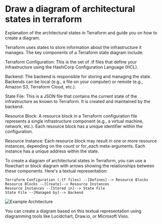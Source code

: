 # Draw a diagram of architectural states in terraform

Explanation of the architectural states in Terraform and guide you on how to create a diagram.

Terraform uses states to store information about the infrastructure it manages. The key components of a Terraform state diagram include:

Terraform Configuration: This is the set of .tf files that define your infrastructure using the HashiCorp Configuration Language (HCL).

Backend: The backend is responsible for storing and managing the state. Backends can be local (e.g., a file on your computer) or remote (e.g., Amazon S3, Terraform Cloud, etc.).

State File: This is a JSON file that contains the current state of the infrastructure as known to Terraform. It is created and maintained by the backend.

Resource Block: A resource block in a Terraform configuration file represents a single infrastructure component (e.g., a virtual machine, network, etc.). Each resource block has a unique identifier within the configuration.

Resource Instance: Each resource block may result in one or more resource instances, depending on the count or for_each meta-arguments. Each instance has a unique address within the state.

To create a diagram of architectural states in Terraform, you can use a flowchart or block diagram with arrows showing the relationships between these components. Here's a textual representation:

```
Terraform Configuration (.tf files) --[Defines]--> Resource Blocks
Resource Blocks --[Create]--> Resource Instances
Resource Instances --[Stored in]--> State File
State File --[Managed by]--> Backend
```

![Example Architecture](img.png)

You can create a diagram based on this textual representation using diagramming tools like Lucidchart, Draw.io, or Microsoft Visio.
